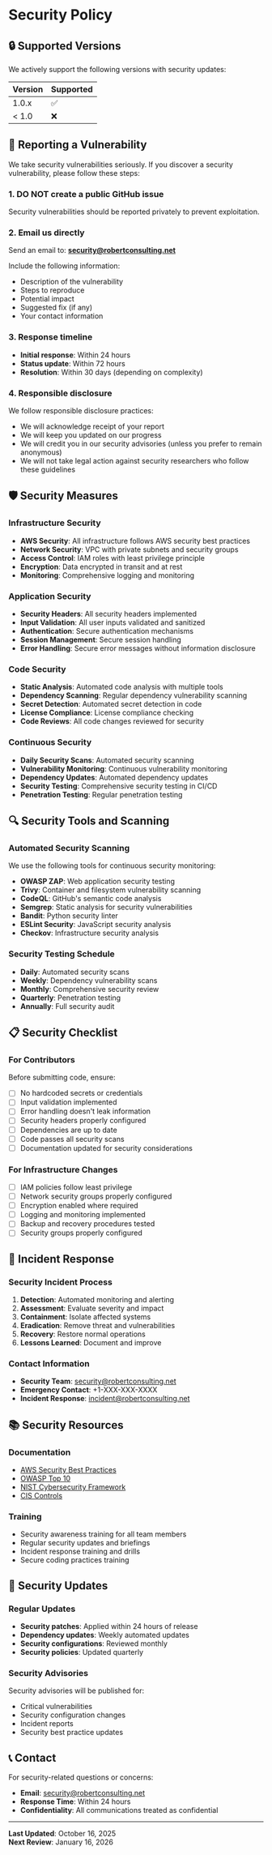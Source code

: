 # Security Policy

## 🔒 Supported Versions

We actively support the following versions with security updates:

| Version | Supported          |
| ------- | ------------------ |
| 1.0.x   | :white_check_mark: |
| < 1.0   | :x:                |

## 🚨 Reporting a Vulnerability

We take security vulnerabilities seriously. If you discover a security vulnerability, please follow these steps:

### 1. **DO NOT** create a public GitHub issue

Security vulnerabilities should be reported privately to prevent exploitation.

### 2. Email us directly

Send an email to: **security@robertconsulting.net**

Include the following information:
- Description of the vulnerability
- Steps to reproduce
- Potential impact
- Suggested fix (if any)
- Your contact information

### 3. Response timeline

- **Initial response**: Within 24 hours
- **Status update**: Within 72 hours
- **Resolution**: Within 30 days (depending on complexity)

### 4. Responsible disclosure

We follow responsible disclosure practices:
- We will acknowledge receipt of your report
- We will keep you updated on our progress
- We will credit you in our security advisories (unless you prefer to remain anonymous)
- We will not take legal action against security researchers who follow these guidelines

## 🛡️ Security Measures

### Infrastructure Security

- **AWS Security**: All infrastructure follows AWS security best practices
- **Network Security**: VPC with private subnets and security groups
- **Access Control**: IAM roles with least privilege principle
- **Encryption**: Data encrypted in transit and at rest
- **Monitoring**: Comprehensive logging and monitoring

### Application Security

- **Security Headers**: All security headers implemented
- **Input Validation**: All user inputs validated and sanitized
- **Authentication**: Secure authentication mechanisms
- **Session Management**: Secure session handling
- **Error Handling**: Secure error messages without information disclosure

### Code Security

- **Static Analysis**: Automated code analysis with multiple tools
- **Dependency Scanning**: Regular dependency vulnerability scanning
- **Secret Detection**: Automated secret detection in code
- **License Compliance**: License compliance checking
- **Code Reviews**: All code changes reviewed for security

### Continuous Security

- **Daily Security Scans**: Automated security scanning
- **Vulnerability Monitoring**: Continuous vulnerability monitoring
- **Dependency Updates**: Automated dependency updates
- **Security Testing**: Comprehensive security testing in CI/CD
- **Penetration Testing**: Regular penetration testing

## 🔍 Security Tools and Scanning

### Automated Security Scanning

We use the following tools for continuous security monitoring:

- **OWASP ZAP**: Web application security testing
- **Trivy**: Container and filesystem vulnerability scanning
- **CodeQL**: GitHub's semantic code analysis
- **Semgrep**: Static analysis for security vulnerabilities
- **Bandit**: Python security linter
- **ESLint Security**: JavaScript security analysis
- **Checkov**: Infrastructure security analysis

### Security Testing Schedule

- **Daily**: Automated security scans
- **Weekly**: Dependency vulnerability scans
- **Monthly**: Comprehensive security review
- **Quarterly**: Penetration testing
- **Annually**: Full security audit

## 📋 Security Checklist

### For Contributors

Before submitting code, ensure:

- [ ] No hardcoded secrets or credentials
- [ ] Input validation implemented
- [ ] Error handling doesn't leak information
- [ ] Security headers properly configured
- [ ] Dependencies are up to date
- [ ] Code passes all security scans
- [ ] Documentation updated for security considerations

### For Infrastructure Changes

- [ ] IAM policies follow least privilege
- [ ] Network security groups properly configured
- [ ] Encryption enabled where required
- [ ] Logging and monitoring implemented
- [ ] Backup and recovery procedures tested
- [ ] Security groups properly configured

## 🚨 Incident Response

### Security Incident Process

1. **Detection**: Automated monitoring and alerting
2. **Assessment**: Evaluate severity and impact
3. **Containment**: Isolate affected systems
4. **Eradication**: Remove threat and vulnerabilities
5. **Recovery**: Restore normal operations
6. **Lessons Learned**: Document and improve

### Contact Information

- **Security Team**: security@robertconsulting.net
- **Emergency Contact**: +1-XXX-XXX-XXXX
- **Incident Response**: incident@robertconsulting.net

## 📚 Security Resources

### Documentation

- [AWS Security Best Practices](https://aws.amazon.com/security/security-resources/)
- [OWASP Top 10](https://owasp.org/www-project-top-ten/)
- [NIST Cybersecurity Framework](https://www.nist.gov/cyberframework)
- [CIS Controls](https://www.cisecurity.org/controls/)

### Training

- Security awareness training for all team members
- Regular security updates and briefings
- Incident response training and drills
- Secure coding practices training

## 🔄 Security Updates

### Regular Updates

- **Security patches**: Applied within 24 hours of release
- **Dependency updates**: Weekly automated updates
- **Security configurations**: Reviewed monthly
- **Security policies**: Updated quarterly

### Security Advisories

Security advisories will be published for:
- Critical vulnerabilities
- Security configuration changes
- Incident reports
- Security best practice updates

## 📞 Contact

For security-related questions or concerns:

- **Email**: security@robertconsulting.net
- **Response Time**: Within 24 hours
- **Confidentiality**: All communications treated as confidential

---

**Last Updated**: October 16, 2025  
**Next Review**: January 16, 2026
